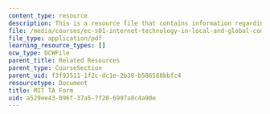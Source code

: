 ```yaml
---
content_type: resource
description: This is a resource file that contains information regarding MIT TA form.
file: /media/courses/ec-s01-internet-technology-in-local-and-global-communities-spring-2005-summer-2005/a529ee43096f37a57f206997a8c4a90e_MITEC_S01S05_mit_ta_form.pdf
file_type: application/pdf
learning_resource_types: []
ocw_type: OCWFile
parent_title: Related Resources
parent_type: CourseSection
parent_uid: f3f93511-1f2c-dc1e-2b38-b586588bbfc4
resourcetype: Document
title: MIT TA Form
uid: a529ee43-096f-37a5-7f20-6997a8c4a90e
---
```

